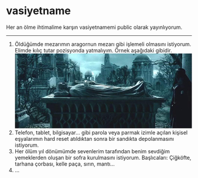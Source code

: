 # vasiyetname
Her an ölme ihtimalime karşın vasiyetnamemi public olarak yayınlıyorum. 

<hr>


1. Öldüğümde mezarımın aragornun mezarı gibi işlemeli olmasını istiyorum. Elimde kılıç tutar pozisyonda yatmalıyım. Örnek aşağıdaki gibidir.
![tomb](./images/aragorn_tomb.jpg)
2. Telefon, tablet, bilgisayar... gibi parola veya parmak izimle açılan kişisel eşyalarımın hard reset atıldıktan sonra bir sandıkta depolanmasını istiyorum.
3. Her ölüm yıl dönümümde sevenlerim tarafından benim sevdiğim yemeklerden oluşan bir sofra kurulmasını istiyorum. Başlıcaları: Çiğköfte, tarhana çorbası, kelle paça, sırın, mantı...
4. ...